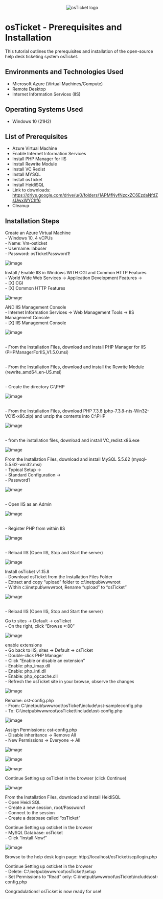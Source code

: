 <p align="center">
<img src="https://i.imgur.com/Clzj7Xs.png" alt="osTicket logo"/>
</p>

<h1>osTicket - Prerequisites and Installation</h1>
This tutorial outlines the prerequisites and installation of the open-source help desk ticketing system osTicket.<br />


<h2>Environments and Technologies Used</h2>

- Microsoft Azure (Virtual Machines/Compute)
- Remote Desktop
- Internet Information Services (IIS)

<h2>Operating Systems Used </h2>

- Windows 10</b> (21H2)

<h2>List of Prerequisites</h2>

- Azure Virtual Machine
- Enable Internet Information Services
- Install PHP Manager for IIS
- Install Rewrite Module
- Install VC Redist
- Install MYSQL
- Install osTicket
- Install HeidiSQL
- Link to downloads: https://drive.google.com/drive/u/0/folders/1APMfNyfNzcxZC6EzdaNfdZsUwxWYChf6
- Cleanup

<h2>Installation Steps</h2>

Create an Azure Virtual Machine 
<br>- Windows 10, 4 vCPUs </b>
<br>- Name: Vm-osticket </b>
<br>- Username: labuser </b> 
<br>- Password: osTicketPassword1! </b>
</p>

![image](https://github.com/user-attachments/assets/2f7296cc-0980-4720-a4ed-d0c9b1ab0f1e)

<p>
Install / Enable IIS in Windows WITH
CGI and Common HTTP Features 
<br>-  World Wide Web Services -> Application Development Features -> </b>
<br>- [X] CGI </b>
<br>- [X] Common HTTP Features </b> 
</p>

![image](https://github.com/user-attachments/assets/eed8329b-7d02-4c45-a6e8-e3e42461b92e)

<p>
AND IIS Management Console
<br>-  Internet Information Services -> Web Management Tools -> IIS Management Console </b>
<br>- [X]  IIS Management Console </b>
</p>

![image](https://github.com/user-attachments/assets/a029807d-ea01-4d3b-8d90-6fa33395a37f)

<p>
<br>-  From the Installation Files, download and install PHP Manager for IIS (PHPManagerForIIS_V1.5.0.msi) </b>
</p>
<p>
<br>-  From the Installation Files, download and install the Rewrite Module (rewrite_amd64_en-US.msi) </b>
</p>
<p>
<br>-  Create the directory C:\PHP </b>
</p>

![image](https://github.com/user-attachments/assets/0afc0eff-e3dd-4e6b-b9d1-5819d5dc9a18)

<p>
<br>-  From the Installation Files, download PHP 7.3.8 (php-7.3.8-nts-Win32-VC15-x86.zip) and unzip the contents into C:\PHP </b>
</p>

![image](https://github.com/user-attachments/assets/bcc2fe17-9fd0-4d8e-a0c3-05893a10afac)

<p>
<br>-  from the installation files, download and install VC_redist.x86.exe</b>
</p>

![image](https://github.com/user-attachments/assets/80c7dfad-ed05-4040-b25c-e1b17f85cceb)

<p>
From the Installation Files, download and install MySQL 5.5.62 (mysql-5.5.62-win32.msi)
<br>- Typical Setup -> </b>
<br>- Standard Configuration -> </b>
<br>- Password1 </b>
</p>

![image](https://github.com/user-attachments/assets/4ce4a453-adbb-4b8b-af93-a2b47ad3423c)

<p>
<br>- Open IIS as an Admin</b>
</p>

![image](https://github.com/user-attachments/assets/9d2de22b-5048-46e9-adb2-5d9e18633709)

<p>
<br>- Register PHP from within IIS</b>
</p>

![image](https://github.com/user-attachments/assets/5858a740-2070-418e-821d-f20c1304897f)

<p>
<br>- Reload IIS (Open IIS, Stop and Start the server)</b>
</p>

![image](https://github.com/user-attachments/assets/050280bf-5901-417f-b9e8-de1dd6f2681e)

<p>
Install osTicket v1.15.8
<br>- Download osTicket from the Installation Files Folder </b>
<br>- Extract and copy “upload” folder to c:\inetpub\wwwroot </b>
<br>- Within c:\inetpub\wwwroot, Rename “upload” to “osTicket” </b>
</p>

![image](https://github.com/user-attachments/assets/b77b7973-9cc0-40fd-a261-c31a40cf1726)

<p>
<br>- Reload IIS (Open IIS, Stop and Start the server)</b>
</p>

<p>
Go to sites -> Default -> osTicket
<br>- On the right, click “Browse *:80” </b>
</p>

![image](https://github.com/user-attachments/assets/78351c29-383b-46f5-9f16-15fe68a7164a)

<p>
enable extensions
<br>- Go back to IIS, sites -> Default -> osTicket </b>
<br>- Double-click PHP Manager </b>
<br>- Click “Enable or disable an extension” </b>
  <br>- Enable: php_imap.dll </b>
  <br>- Enable: php_intl.dll </b>
  <br>- Enable: php_opcache.dll </b>
<br>- Refresh the osTicket site in your browse, observe the changes </b>
</p>

![image](https://github.com/user-attachments/assets/01e9bc4a-fa45-4786-8c5d-96ad67b90f9b)

<p>
Rename: ost-config.php
<br>- From: C:\inetpub\wwwroot\osTicket\include\ost-sampleconfig.php </b>
<br>- To: C:\inetpub\wwwroot\osTicket\include\ost-config.php </b>
</p>

![image](https://github.com/user-attachments/assets/8b929bc1-2531-403e-ad86-b9dd41e13506)

<p>
Assign Permissions: ost-config.php
<br>- Disable inheritance -> Remove All </b>
<br>- New Permissions -> Everyone -> All </b>
</p>

![image](https://github.com/user-attachments/assets/4a34a2fe-919a-406b-96c8-04029b19b9bf)

![image](https://github.com/user-attachments/assets/d08e4183-088e-465b-81d6-ed525f07d024)

![image](https://github.com/user-attachments/assets/9835f7e6-d6c3-4194-a7c7-53f1965275b0)

<p>
Continue Setting up osTicket in the browser (click Continue)
</p>

![image](https://github.com/user-attachments/assets/cc4331f0-09a9-4eb4-a21f-fd485ade136a)

<p>
From the Installation Files, download and install HeidiSQL
<br>- Open Heidi SQL </b>
<br>- Create a new session, root/Password1 </b>
<br>- Connect to the session </b>
<br>- Create a database called “osTicket” </b>
</p>

<p>
Continue Setting up osticket in the browser
<br>- MySQL Database: osTicket </b>
<br>- Click “Install Now!” </b>
</p>

![image](https://github.com/user-attachments/assets/699bde32-de7e-446b-b4b2-1241a663ee9a)

<p>
Browse to the help desk login page: http://localhost/osTicket/scp/login.php
</p>

<p>
Continue Setting up osticket in the browser
<br>- Delete: C:\inetpub\wwwroot\osTicket\setup </b>
<br>- Set Permissions to “Read” only: C:\inetpub\wwwroot\osTicket\include\ost-config.php </b>
</p>

Congradulations! osTicket is now ready for use!
